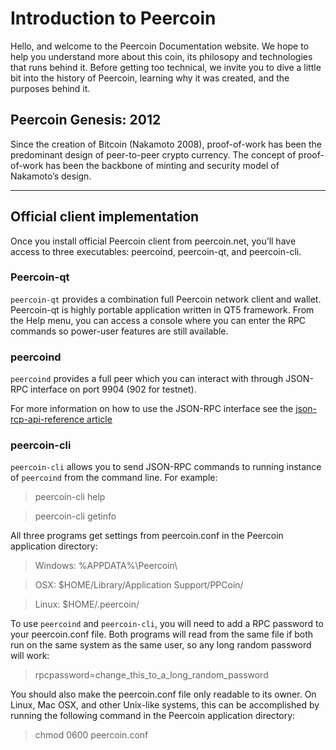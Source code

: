 # Introduction to Peercoin

Hello, and welcome to the Peercoin Documentation website. We hope to help you understand more about this coin, its philosopy and technologies that runs behind it. Before getting too technical, we invite you to dive a little bit into the history of Peercoin, learning why it was created, and the purposes behind it.

## Peercoin Genesis: 2012

Since the creation of Bitcoin (Nakamoto 2008), proof-of-work has been the predominant design of peer-to-peer crypto currency. The concept of proof-of-work has been the backbone of minting and security model of Nakamoto’s design.

---

## Official client implementation

Once you install official Peercoin client from peercoin.net, you’ll have access to three executables: peercoind, peercoin-qt, and peercoin-cli.

### Peercoin-qt

`peercoin-qt` provides a combination full Peercoin network client and wallet. Peercoin-qt is highly portable application written in QT5 framework.
From the Help menu, you can access a console where you can enter the RPC commands so power-user features are still available.

### peercoind

`peercoind` provides a full peer which you can interact with through JSON-RPC interface on port 9904 (902 for testnet).

For more information on how to use the JSON-RPC interface see the [json-rcp-api-reference article](./006-json-rpc-api-reference.md)

### peercoin-cli

`peercoin-cli` allows you to send JSON-RPC commands to running instance of `peercoind` from the command line.
For example:
> peercoin-cli help

> peercoin-cli getinfo

All three programs get settings from peercoin.conf in the Peercoin application directory:

> Windows: %APPDATA%\Peercoin\

> OSX: $HOME/Library/Application Support/PPCoin/

>Linux: $HOME/.peercoin/

To use `peercoind` and `peercoin-cli`, you will need to add a RPC password to your peercoin.conf file. Both programs will read from the same file if both run on the same system as the same user, so any long random password will work:

> rpcpassword=change_this_to_a_long_random_password

You should also make the peercoin.conf file only readable to its owner.
On Linux, Mac OSX, and other Unix-like systems, this can be accomplished by running the following command in the Peercoin application directory:

> chmod 0600 peercoin.conf
